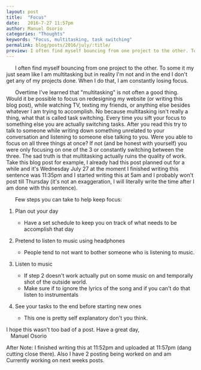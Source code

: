```yaml
---
layout: post
title:  "Focus"
date:   2016-7-27 11:57pm
author: Manuel Osorio
categories: "Thoughts"
keywords: "Focus, multitasking, task switching"
permalink: blog/posts/2016/july/:title/
preview: I often find myself bouncing from one project to the other. To some it my just seam like I am multitasking but in reality I'm not and in the end...
---
```

&nbsp;&nbsp;&nbsp;&nbsp;&nbsp;&nbsp;I often find myself bouncing from one project to the other. To some it my just seam like I am multitasking but in reality I'm not and in the end I don't get any of my projects done. When I do that, I am constantly losing focus.

&nbsp;&nbsp;&nbsp;&nbsp;&nbsp;&nbsp;Overtime I've learned that "multitasking" is not often a good thing. Would it be possible to focus on redesigning my website (or writing this blog post), while watching TV, texting my friends, or anything else besides whatever I am trying to accomplish. No because multitasking isn't really a thing, what that is called task switching. Every time you sift your focus to something else you are actually switching tasks. After you read this try to talk to someone while writing down something unrelated to your conversation and  listening to someone else talking to you. Were you able to focus on all three things at once? If not (and be honest with yourself) you were only focusing on one of the 3 or constantly switching between the three. The sad
truth is that multitasking actually ruins the quality of work. Take this blog post for example, I already had this post planned out for a while and it's Wednesday July 27 at the moment I finished writing this sentence was 11:35pm and I started writing this at 5am and I probably won't post till Thursday (it's not an exaggeration, I will literally write the time after I am done with this sentence).

&nbsp;&nbsp;&nbsp;&nbsp;&nbsp;&nbsp;Few steps you can take to help keep focus:

1. Plan out your day
	* Have a set schedule to keep you on track of what needs to be accomplish that day

2. Pretend to listen to music using headphones
	* People tend to not want to bother someone who is listening to music.

3. Listen to music
	* If step 2 doesn't work actually put on some music on and temporally shot of the outside world.
	* Make sure if to ignore the lyrics of the song and if you can't do that listen to instrumentals

4. See your tasks to the end before starting new ones
	* This one is pretty self explanatory don't you think.

<!-- > lorem ipsum -->

I hope this wasn't too bad of a post. Have a great day, <br />
&nbsp;&nbsp;&nbsp;Manuel Osorio

After Note: I finished writing this at 11:52pm and uploaded at 11:57pm (dang cutting close there). Also I have 2 posting being worked on and am Currently working on next weeks posts.
